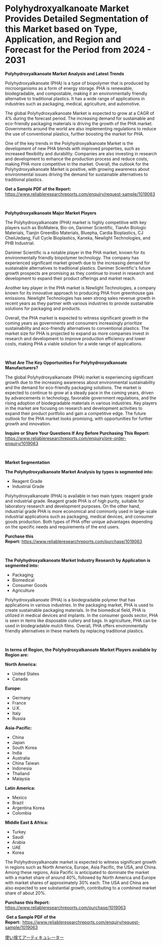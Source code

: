 <p><h1>Polyhydroxyalkanoate Market Provides Detailed Segmentation of this Market based on Type, Application, and Region and Forecast for the Period from 2024 - 2031</h1></p><p><strong>Polyhydroxyalkanoate Market Analysis and Latest Trends</strong></p>
<p><p>Polyhydroxyalkanoate (PHA) is a type of biopolymer that is produced by microorganisms as a form of energy storage. PHA is renewable, biodegradable, and compostable, making it an environmentally friendly alternative to traditional plastics. It has a wide range of applications in industries such as packaging, medical, agriculture, and automotive.</p><p>The global Polyhydroxyalkanoate Market is expected to grow at a CAGR of 4% during the forecast period. The increasing demand for sustainable and eco-friendly packaging materials is driving the growth of the PHA market. Governments around the world are also implementing regulations to reduce the use of conventional plastics, further boosting the market for PHA.</p><p>One of the key trends in the Polyhydroxyalkanoate Market is the development of new PHA blends with improved properties, such as increased flexibility and durability. Companies are also investing in research and development to enhance the production process and reduce costs, making PHA more competitive in the market. Overall, the outlook for the Polyhydroxyalkanoate Market is positive, with growing awareness about environmental issues driving the demand for sustainable alternatives to traditional plastics.</p></p>
<p><strong>Get a Sample PDF of the Report:&nbsp;</strong> <a href="https://www.reliableresearchreports.com/enquiry/request-sample/1019063">https://www.reliableresearchreports.com/enquiry/request-sample/1019063</a></p>
<p>&nbsp;</p>
<p><strong>Polyhydroxyalkanoate Major Market Players</strong></p>
<p><p>The Polyhydroxyalkanoate (PHA) market is highly competitive with key players such as BioMatera, Bio-on, Danimer Scientific, TianAn Biologic Materials, Tianjin GreenBio Materials, Bluepha, Cardia Bioplastics, CJ CheilJedang, Full Cycle Bioplastics, Kaneka, Newlight Technologies, and PHB Industrial.</p><p>Danimer Scientific is a notable player in the PHA market, known for its environmentally friendly biopolymer technology. The company has experienced significant market growth due to the increasing demand for sustainable alternatives to traditional plastics. Danimer Scientific's future growth prospects are promising as they continue to invest in research and development to expand their product offerings and market reach.</p><p>Another key player in the PHA market is Newlight Technologies, a company known for its innovative approach to producing PHA from greenhouse gas emissions. Newlight Technologies has seen strong sales revenue growth in recent years as they partner with various industries to provide sustainable solutions for packaging and products.</p><p>Overall, the PHA market is expected to witness significant growth in the coming years as governments and consumers increasingly prioritize sustainability and eco-friendly alternatives to conventional plastics. The market size for PHA is projected to expand as more companies invest in research and development to improve production efficiency and lower costs, making PHA a viable solution for a wide range of applications.</p></p>
<p>&nbsp;</p>
<p><strong>What Are The Key Opportunities For Polyhydroxyalkanoate Manufacturers?</strong></p>
<p><p>The global Polyhydroxyalkanoate (PHA) market is experiencing significant growth due to the increasing awareness about environmental sustainability and the demand for eco-friendly packaging solutions. The market is expected to continue to grow at a steady pace in the coming years, driven by advancements in technology, favorable government regulations, and the rising adoption of biodegradable materials in various industries. Key players in the market are focusing on research and development activities to expand their product portfolio and gain a competitive edge. The future outlook for the PHA market looks promising, with opportunities for further growth and innovation.</p></p>
<p><strong>Inquire or Share Your Questions If Any Before Purchasing This Report:</strong> <a href="https://www.reliableresearchreports.com/enquiry/pre-order-enquiry/1019063">https://www.reliableresearchreports.com/enquiry/pre-order-enquiry/1019063</a></p>
<p>&nbsp;</p>
<p><strong>Market Segmentation</strong></p>
<p><strong>The Polyhydroxyalkanoate Market Analysis by types is segmented into:</strong></p>
<p><ul><li>Reagent Grade</li><li>Industrial Grade</li></ul></p>
<p><p>Polyhydroxyalkanoate (PHA) is available in two main types: reagent grade and industrial grade. Reagent grade PHA is of high purity, suitable for laboratory research and development purposes. On the other hand, industrial grade PHA is more economical and commonly used in large-scale industrial applications such as packaging, medical devices, and consumer goods production. Both types of PHA offer unique advantages depending on the specific needs and requirements of the end users.</p></p>
<p><strong>Purchase this Report:&nbsp;</strong><a href="https://www.reliableresearchreports.com/purchase/1019063">https://www.reliableresearchreports.com/purchase/1019063</a></p>
<p>&nbsp;</p>
<p><strong>The Polyhydroxyalkanoate Market Industry Research by Application is segmented into:</strong></p>
<p><ul><li>Packaging</li><li>Biomedical</li><li>Consumer Goods</li><li>Agriculture</li></ul></p>
<p><p>Polyhydroxyalkanoate (PHA) is a biodegradable polymer that has applications in various industries. In the packaging market, PHA is used to create sustainable packaging materials. In the biomedical field, PHA is utilized in medical devices and implants. In the consumer goods sector, PHA is seen in items like disposable cutlery and bags. In agriculture, PHA can be used in biodegradable mulch films. Overall, PHA offers environmentally friendly alternatives in these markets by replacing traditional plastics.</p></p>
<p>&nbsp;</p>
<p><strong>In terms of Region, the Polyhydroxyalkanoate Market Players available by Region are:</strong></p>
<p>
    <p> <strong> North America: </strong>
        <ul>
            <li>United States</li>
            <li>Canada</li>
        </ul>
        </p> 
    <p> <strong> Europe: </strong>
        <ul>
            <li>Germany</li>
            <li>France</li>
            <li>U.K.</li>
            <li>Italy</li>
            <li>Russia</li>
        </ul>
        </p> 
    <p> <strong> Asia-Pacific: </strong>
        <ul>
            <li>China</li>
            <li>Japan</li>
            <li>South Korea</li>
            <li>India</li>
            <li>Australia</li>
            <li>China Taiwan</li>
            <li>Indonesia</li>
            <li>Thailand</li>
            <li>Malaysia</li>
        </ul>
        </p> 
    <p> <strong> Latin America: </strong>
        <ul>
            <li>Mexico</li>
            <li>Brazil</li>
            <li>Argentina Korea</li>
            <li>Colombia</li>
        </ul>
        </p> 
    <p> <strong> Middle East & Africa: </strong>
        <ul>
            <li>Turkey</li>
            <li>Saudi</li>
            <li>Arabia</li>
            <li>UAE</li>
            <li>Korea</li>
        </ul>
    </p>
    </p>
<p><p>The Polyhydroxyalkanoate market is expected to witness significant growth in regions such as North America, Europe, Asia Pacific, the USA, and China. Among these regions, Asia Pacific is anticipated to dominate the market with a market share of around 40%, followed by North America and Europe with market shares of approximately 30% each. The USA and China are also expected to see substantial growth, contributing to a combined market share of about 20%.</p></p>
<p><strong>Purchase this Report: </strong><a href="https://www.reliableresearchreports.com/purchase/1019063">https://www.reliableresearchreports.com/purchase/1019063</a></p>
<p>&nbsp;<strong>Get a Sample PDF of the Report:&nbsp;&nbsp;</strong><a href="https://www.reliableresearchreports.com/enquiry/request-sample/1019063">https://www.reliableresearchreports.com/enquiry/request-sample/1019063</a></p>
<p><strong></strong></p>
<p><p><a href="https://medium.com/@jordanilliamson678678/%E4%BD%BF%E3%81%84%E6%8D%A8%E3%81%A6%E3%82%A2%E3%83%BC%E3%83%86%E3%82%A3%E3%82%AD%E3%83%A5%E3%83%AC%E3%83%BC%E3%82%BF%E3%83%BC%E5%B8%82%E5%A0%B4%E3%81%AE%E5%B1%95%E6%9C%9B-%E6%A5%AD%E7%95%8C%E3%81%AE%E6%A6%82%E8%A6%81%E3%81%A8%E4%BA%88%E6%B8%AC-2024%E5%B9%B4%E3%81%8B%E3%82%892031%E5%B9%B4-339a20d60cba">使い捨てアーティキュレーター</a></p></p>